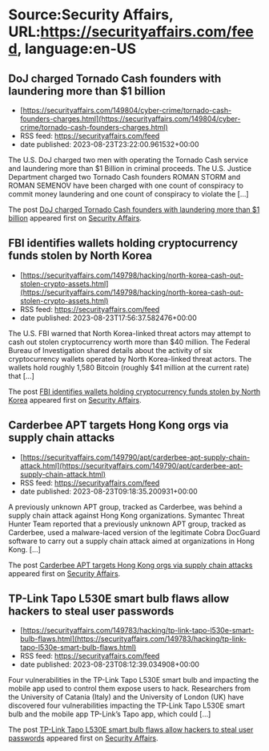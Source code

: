# Source:Security Affairs, URL:https://securityaffairs.com/feed, language:en-US

## DoJ charged Tornado Cash founders with laundering more than $1 billion
 - [https://securityaffairs.com/149804/cyber-crime/tornado-cash-founders-charges.html](https://securityaffairs.com/149804/cyber-crime/tornado-cash-founders-charges.html)
 - RSS feed: https://securityaffairs.com/feed
 - date published: 2023-08-23T23:22:00.961532+00:00

<p>The U.S. DoJ charged two men with operating the Tornado Cash service and laundering more than $1 Billion in criminal proceeds. The U.S. Justice Department charged two Tornado Cash founders ROMAN STORM and ROMAN SEMENOV have been charged with one count of conspiracy to commit money laundering and one count of conspiracy to violate the [&#8230;]</p>
<p>The post <a href="https://securityaffairs.com/149804/cyber-crime/tornado-cash-founders-charges.html" rel="nofollow">DoJ charged Tornado Cash founders with laundering more than $1 billion</a> appeared first on <a href="https://securityaffairs.com" rel="nofollow">Security Affairs</a>.</p>

## FBI identifies wallets holding cryptocurrency funds stolen by North Korea
 - [https://securityaffairs.com/149798/hacking/north-korea-cash-out-stolen-crypto-assets.html](https://securityaffairs.com/149798/hacking/north-korea-cash-out-stolen-crypto-assets.html)
 - RSS feed: https://securityaffairs.com/feed
 - date published: 2023-08-23T17:56:37.582476+00:00

<p>The U.S. FBI warned that North Korea-linked threat actors may attempt to cash out stolen cryptocurrency worth more than $40 million. The Federal Bureau of Investigation shared details about the activity of six cryptocurrency wallets operated by North Korea-linked threat actors. The wallets hold roughly 1,580 Bitcoin (roughly $41 million at the current rate) that [&#8230;]</p>
<p>The post <a href="https://securityaffairs.com/149798/hacking/north-korea-cash-out-stolen-crypto-assets.html" rel="nofollow">FBI identifies wallets holding cryptocurrency funds stolen by North Korea</a> appeared first on <a href="https://securityaffairs.com" rel="nofollow">Security Affairs</a>.</p>

## Carderbee APT targets Hong Kong orgs via supply chain attacks
 - [https://securityaffairs.com/149790/apt/carderbee-apt-supply-chain-attack.html](https://securityaffairs.com/149790/apt/carderbee-apt-supply-chain-attack.html)
 - RSS feed: https://securityaffairs.com/feed
 - date published: 2023-08-23T09:18:35.200931+00:00

<p>A previously unknown APT group, tracked as Carderbee, was behind a supply chain attack against Hong Kong organizations. Symantec Threat Hunter Team reported that a previously unknown APT group, tracked as Carderbee, used a malware-laced version of the legitimate Cobra DocGuard software to carry out a supply chain attack aimed at organizations in Hong Kong. [&#8230;]</p>
<p>The post <a href="https://securityaffairs.com/149790/apt/carderbee-apt-supply-chain-attack.html" rel="nofollow">Carderbee APT targets Hong Kong orgs via supply chain attacks</a> appeared first on <a href="https://securityaffairs.com" rel="nofollow">Security Affairs</a>.</p>

## TP-Link Tapo L530E smart bulb flaws allow hackers to steal user passwords
 - [https://securityaffairs.com/149783/hacking/tp-link-tapo-l530e-smart-bulb-flaws.html](https://securityaffairs.com/149783/hacking/tp-link-tapo-l530e-smart-bulb-flaws.html)
 - RSS feed: https://securityaffairs.com/feed
 - date published: 2023-08-23T08:12:39.034908+00:00

<p>Four vulnerabilities in the TP-Link Tapo L530E smart bulb and impacting the mobile app used to control them expose users to hack. Researchers from the University of Catania (Italy) and the University of London (UK) have discovered four vulnerabilities impacting the TP-Link Tapo L530E smart bulb and the mobile app TP-Link’s Tapo app, which could [&#8230;]</p>
<p>The post <a href="https://securityaffairs.com/149783/hacking/tp-link-tapo-l530e-smart-bulb-flaws.html" rel="nofollow">TP-Link Tapo L530E smart bulb flaws allow hackers to steal user passwords</a> appeared first on <a href="https://securityaffairs.com" rel="nofollow">Security Affairs</a>.</p>

